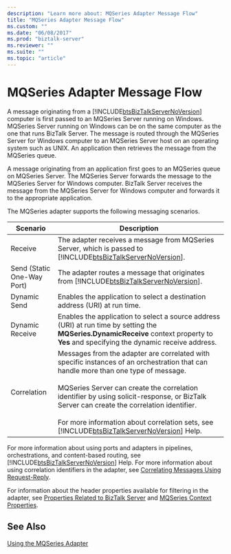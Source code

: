 ```yaml
---
description: "Learn more about: MQSeries Adapter Message Flow"
title: "MQSeries Adapter Message Flow"
ms.custom: ""
ms.date: "06/08/2017"
ms.prod: "biztalk-server"
ms.reviewer: ""
ms.suite: ""
ms.topic: "article"
---
```

# MQSeries Adapter Message Flow
A message originating from a [!INCLUDE[btsBizTalkServerNoVersion](../includes/btsbiztalkservernoversion-md.md)] computer is first passed to an MQSeries Server running on Windows. MQSeries Server running on Windows can be on the same computer as the one that runs BizTalk Server. The message is routed through the MQSeries Server for Windows computer to an MQSeries Server host on an operating system such as UNIX. An application then retrieves the message from the MQSeries queue.  

 A message originating from an application first goes to an MQSeries queue on MQSeries Server. The MQSeries Server forwards the message to the MQSeries Server for Windows computer. BizTalk Server receives the message from the MQSeries Server for Windows computer and forwards it to the appropriate application.  

 The MQSeries adapter supports the following messaging scenarios.  


|        **Scenario**        |                                                                                                                                                                                                                 **Description**                                                                                                                                                                                                                 |
|----------------------------|-------------------------------------------------------------------------------------------------------------------------------------------------------------------------------------------------------------------------------------------------------------------------------------------------------------------------------------------------------------------------------------------------------------------------------------------------|
|          Receive           |                                                                                                                                           The adapter receives a message from MQSeries Server, which is passed to [!INCLUDE[btsBizTalkServerNoVersion](../includes/btsbiztalkservernoversion-md.md)].                                                                                                                                           |
| Send (Static One-Way Port) |                                                                                                                                                      The adapter routes a message that originates from [!INCLUDE[btsBizTalkServerNoVersion](../includes/btsbiztalkservernoversion-md.md)].                                                                                                                                                      |
|        Dynamic Send        |                                                                                                                                                                                   Enables the application to select a destination address (URI) at run time.                                                                                                                                                                                    |
|      Dynamic Receive       |                                                                                                                             Enables the application to select a source address (URI) at run time by setting the **MQSeries.DynamicReceive** context property to **Yes** and specifying the dynamic receive address.                                                                                                                             |
|        Correlation         | Messages from the adapter are correlated with specific instances of an orchestration that can handle more than one type of message.<br /><br /> MQSeries Server can create the correlation identifier by using solicit-response, or BizTalk Server can create the correlation identifier.<br /><br /> For more information about correlation sets, see [!INCLUDE[btsBizTalkServerNoVersion](../includes/btsbiztalkservernoversion-md.md)] Help. |

 For more information about using ports and adapters in pipelines, orchestrations, and content-based routing, see [!INCLUDE[btsBizTalkServerNoVersion](../includes/btsbiztalkservernoversion-md.md)] Help. For more information about using correlation identifiers in the adapter, see [Correlating Messages Using Request-Reply](../core/correlating-messages-using-request-reply.md).  

 For information about the header properties available for filtering in the adapter, see [Properties Related to BizTalk Server](../core/properties-related-to-biztalk-server.md) and [MQSeries Context Properties](../core/mqseries-context-properties.md).  

## See Also  
 [Using the MQSeries Adapter](../core/using-the-mqseries-adapter.md)

